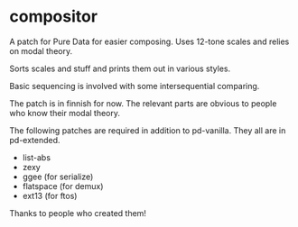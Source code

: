 # compositor
A patch for Pure Data for easier composing. Uses 12-tone scales and relies on modal theory.

Sorts scales and stuff and prints them out in various styles. 

Basic sequencing is involved with some intersequential comparing. 

The patch is in finnish for now. The relevant parts are obvious to people who know their modal theory.

The following patches are required in addition to pd-vanilla. They all are in pd-extended.
- list-abs
- zexy
- ggee (for serialize)
- flatspace (for demux)
- ext13 (for ftos)

Thanks to people who created them! 
